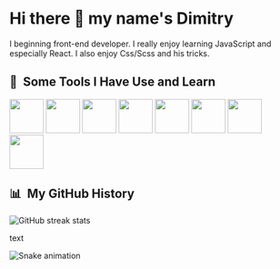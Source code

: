 <h1> Hi there 👋 my name's Dimitry </h1>

<p>I beginning front-end developer. I really enjoy learning JavaScript and especially React. I also enjoy Css/Scss and his tricks.</p>

<h2> 🚀 &nbsp;Some Tools I Have Use and Learn</h2>
<div>
 <span> <img width='60px' src="https://cdn.jsdelivr.net/gh/devicons/devicon/icons/html5/html5-original-wordmark.svg" /> </span>
 <span> <img width='60px' src="https://cdn.jsdelivr.net/gh/devicons/devicon/icons/css3/css3-original-wordmark.svg" /> </span>
 <span> <img width='60px' src="https://cdn.jsdelivr.net/gh/devicons/devicon/icons/sass/sass-original.svg" />  </span>
 <span> <img width='60px' src="https://cdn.jsdelivr.net/gh/devicons/devicon/icons/javascript/javascript-original.svg" /> </span>
 <span> <img width='60px' src="https://cdn.jsdelivr.net/gh/devicons/devicon/icons/react/react-original-wordmark.svg"/> </span>
 <span> <img width='60px' src="https://cdn.jsdelivr.net/gh/devicons/devicon/icons/redux/redux-original.svg" /> </span>
 <span> <img width='60px' src="https://cdn.jsdelivr.net/gh/devicons/devicon/icons/git/git-original-wordmark.svg" /> </span>
 <span> <img width='60px' src="https://cdn.jsdelivr.net/gh/devicons/devicon/icons/webpack/webpack-original-wordmark.svg" /> </span>
</div>

<h2> 📊 &nbsp;My GitHub History</h2>

![GitHub streak stats](https://github-readme-streak-stats.herokuapp.com/?user=Dimitry-prog)  

<a src='https://custom-icon-badges.demolab.com/badge/-kfifa3@gmail.com-red?style=for-the-badge&logo=mention&logoColor=white' target=_blank > text </a>

![Snake animation](https://github.com/Dimitry-prog/Dimitry-prog/blob/output/github-contribution-grid-snake.svg)
